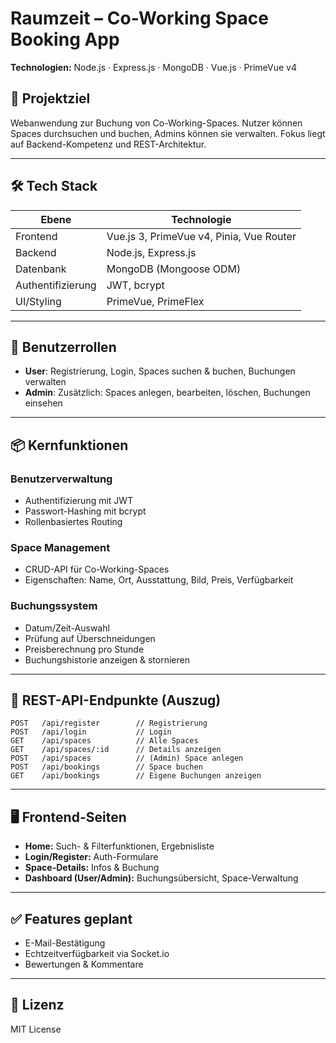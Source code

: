 # Raumzeit – Co-Working Space Booking App

**Technologien:** Node.js · Express.js · MongoDB · Vue.js · PrimeVue v4

## 🚀 Projektziel

Webanwendung zur Buchung von Co-Working-Spaces. Nutzer können Spaces durchsuchen und buchen, Admins können sie verwalten. Fokus liegt auf Backend-Kompetenz und REST-Architektur.

---

## 🛠️ Tech Stack

| Ebene       | Technologie                     |
|-------------|----------------------------------|
| Frontend    | Vue.js 3, PrimeVue v4, Pinia, Vue Router |
| Backend     | Node.js, Express.js             |
| Datenbank   | MongoDB (Mongoose ODM)          |
| Authentifizierung | JWT, bcrypt               |
| UI/Styling  | PrimeVue, PrimeFlex             |

---

## 👤 Benutzerrollen

- **User**: Registrierung, Login, Spaces suchen & buchen, Buchungen verwalten  
- **Admin**: Zusätzlich: Spaces anlegen, bearbeiten, löschen, Buchungen einsehen

---

## 📦 Kernfunktionen

### Benutzerverwaltung
- Authentifizierung mit JWT
- Passwort-Hashing mit bcrypt
- Rollenbasiertes Routing

### Space Management
- CRUD-API für Co-Working-Spaces
- Eigenschaften: Name, Ort, Ausstattung, Bild, Preis, Verfügbarkeit

### Buchungssystem
- Datum/Zeit-Auswahl
- Prüfung auf Überschneidungen
- Preisberechnung pro Stunde
- Buchungshistorie anzeigen & stornieren

---

## 📡 REST-API-Endpunkte (Auszug)

```http
POST   /api/register        // Registrierung
POST   /api/login           // Login
GET    /api/spaces          // Alle Spaces
GET    /api/spaces/:id      // Details anzeigen
POST   /api/spaces          // (Admin) Space anlegen
POST   /api/bookings        // Space buchen
GET    /api/bookings        // Eigene Buchungen anzeigen
```

---

## 🖥️ Frontend-Seiten

- **Home:** Such- & Filterfunktionen, Ergebnisliste  
- **Login/Register:** Auth-Formulare  
- **Space-Details:** Infos & Buchung  
- **Dashboard (User/Admin):** Buchungsübersicht, Space-Verwaltung  

---

## ✅ Features geplant

- E-Mail-Bestätigung  
- Echtzeitverfügbarkeit via Socket.io  
- Bewertungen & Kommentare  

---

## 📄 Lizenz

MIT License
